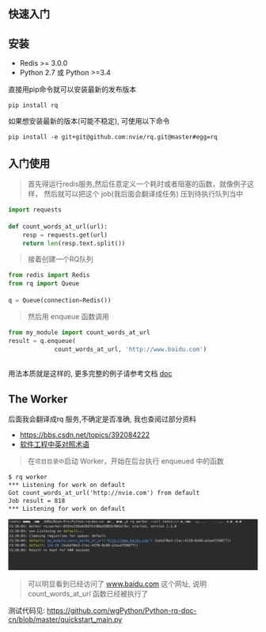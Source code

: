 
## 快速入门

## 安装
- Redis >= 3.0.0
- Python 2.7 或 Python >=3.4

直接用pip命令就可以安装最新的发布版本
```
pip install rq
```
如果想安装最新的版本(可能不稳定), 可使用以下命令
```
pip install -e git+git@github.com:nvie/rq.git@master#egg=rq
```


## 入门使用

> 首先得运行redis服务,然后任意定义一个耗时或者阻塞的函数，就像例子这样，
然后就可以把这个 job(我后面会翻译成任务) 压到待执行队列当中
```python
import requests

def count_words_at_url(url):
    resp = requests.get(url)
    return len(resp.text.split())
```

> 接着创建一个RQ队列
```python
from redis import Redis
from rq import Queue

q = Queue(connection=Redis())
```

> 然后用 enqueue 函数调用
```python
from my_module import count_words_at_url
result = q.enqueue(
             count_words_at_url, 'http://www.baidu.com')
            
```

用法本质就是这样的, 更多完整的例子请参考文档 [doc](https://python-rq.org/docs/)


## The Worker
后面我会翻译成rq 服务,不确定是否准确, 我也查阅过部分资料 
- https://bbs.csdn.net/topics/392084222
- [软件工程中英对照术语](https://people.ubuntu.com/~happyaron/l10n/%E8%BD%AF%E4%BB%B6%E5%B7%A5%E7%A8%8B%E4%B8%AD%E8%8B%B1%E5%AF%B9%E7%85%A7%E6%9C%AF%E8%AF%AD%E8%A1%A8-old.html)
> 在`项目目录中`启动 Worker，开始在后台执行 enqueued 中的函数

```
$ rq worker
*** Listening for work on default
Got count_words_at_url('http://nvie.com') from default
Job result = 818
*** Listening for work on default
```
![结果](../assets/quickstart.jpg)

> 可以明显看到已经访问了 www.baidu.com 这个网址, 说明 count_words_at_url 函数已经被执行了

测试代码见: https://github.com/wgPython/Python-rq-doc-cn/blob/master/quickstart_main.py

